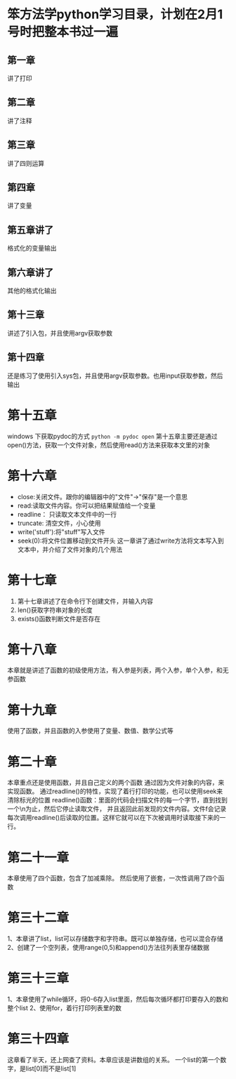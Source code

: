 # 笨方法学python学习目录，计划在2月1号时把整本书过一遍

## 第一章
讲了打印
## 第二章
讲了注释
## 第三章
讲了四则运算
## 第四章
讲了变量
## 第五章讲了
格式化的变量输出
## 第六章讲了
其他的格式化输出
## 第十三章
讲述了引入包，并且使用argv获取参数
## 第十四章
还是练习了使用引入sys包，并且使用argv获取参数。也用input获取参数，然后输出
# 第十五章
windows 下获取pydoc的方式
`python -m pydoc open`
第十五章主要还是通过open()方法，获取一个文件对象，然后使用read()方法来获取本文里的对象
# 第十六章
- close:关闭文件。跟你的编辑器中的"文件"->"保存"是一个意思
- read:读取文件内容。你可以把结果赋值给一个变量
- readline： 只读取文本文件中的一行
- truncate: 清空文件，小心使用
- write('stuff'):将"stuff"写入文件
- seek(0):将文件位置移动到文件开头
这一章讲了通过write方法将文本写入到文本中，并介绍了文件对象的几个用法

# 第十七章
1. 第十七章讲述了在命令行下创建文件，并输入内容
2. len()获取字符串对象的长度
3. exists()函数判断文件是否存在
# 第十八章
本章就是讲述了函数的初级使用方法，有入参是列表，两个入参，单个入参，和无参函数

# 第十九章
使用了函数，并且函数的入参使用了变量、数值、数学公式等

# 第二十章
本章重点还是使用函数，并且自己定义的两个函数
通过因为文件对象的内容，来实现函数。
通过readline()的特性，实现了着行打印的功能，也可以使用seek来清除标光的位置
readline()函数：里面的代码会扫描文件的每一个字节，直到找到一个\n为止，然后它停止读取文件，
并且返回此前发现的文件内容。文件f会记录每次调用readline()后读取的位置。这样它就可以在下次被调用时读取接下来的一行。

# 第二十一章
本章使用了四个函数，包含了加减乘除。
然后使用了嵌套，一次性调用了四个函数

# 第三十二章
1、本章讲了list，list可以存储数字和字符串。既可以单独存储，也可以混合存储
2、创建了一个空列表，使用range(0,5)和append()方法往列表里存储数据

# 第三十三章
1、本章使用了while循环，将0-6存入list里面，然后每次循环都打印要存入的数和整个list
2、使用for，着行打印列表里的数

# 第三十四章
这章看了半天，还上网查了资料。本章应该是讲数组的关系。
一个list的第一个数字，是list[0]而不是list[1]